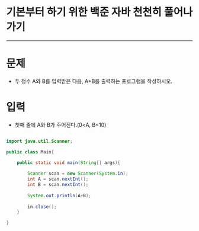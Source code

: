 # 기본부터 하기 위한 백준 자바 천천히 풀어나가기
--------------------------------------------

# 문제
 - 두 정수 A와 B를 입력받은 다음, A+B를 출력하는 프로그램을 작성하시오.
 
# 입력
 - 첫째 줄에 A와 B가 주어진다.(0<A, B<10)
 
 
 
~~~java

import java.util.Scanner;

public class Main{

	public static void main(String[] args){
	
		Scanner scan = new Scanner(System.in);
		int A = scan.nextInt();
		int B = scan.nextInt();
		
		System.out.println(A+B);
		
		in.close();
	}

}
~~~